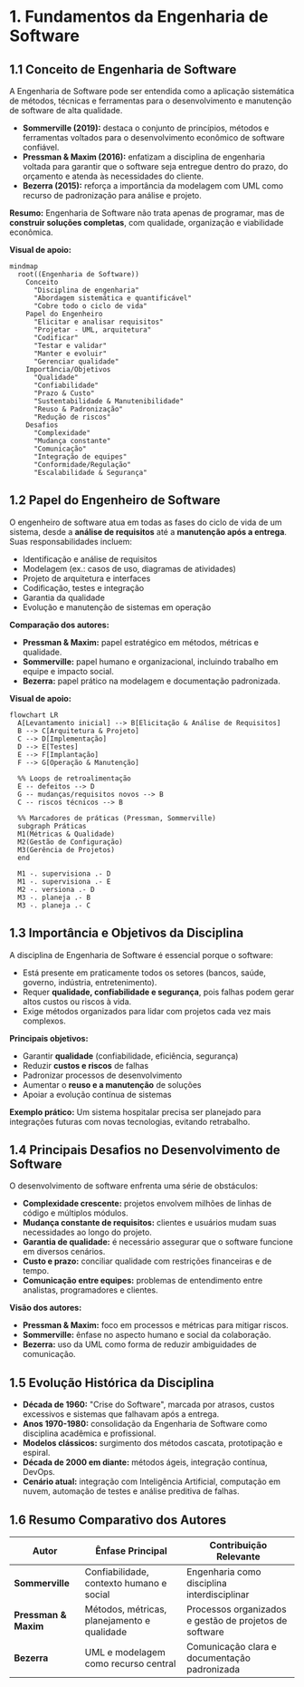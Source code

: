 # 1. Fundamentos da Engenharia de Software

## 1.1 Conceito de Engenharia de Software

A Engenharia de Software pode ser entendida como a aplicação sistemática de métodos, técnicas e ferramentas para o desenvolvimento e manutenção de software de alta qualidade.

* **Sommerville (2019):** destaca o conjunto de princípios, métodos e ferramentas voltados para o desenvolvimento econômico de software confiável.
* **Pressman & Maxim (2016):** enfatizam a disciplina de engenharia voltada para garantir que o software seja entregue dentro do prazo, do orçamento e atenda às necessidades do cliente.
* **Bezerra (2015):** reforça a importância da modelagem com UML como recurso de padronização para análise e projeto.

**Resumo:** Engenharia de Software não trata apenas de programar, mas de **construir soluções completas**, com qualidade, organização e viabilidade econômica.

**Visual de apoio:**
```mermaid
mindmap
  root((Engenharia de Software))
    Conceito
      "Disciplina de engenharia"
      "Abordagem sistemática e quantificável"
      "Cobre todo o ciclo de vida"
    Papel do Engenheiro
      "Elicitar e analisar requisitos"
      "Projetar - UML, arquitetura"
      "Codificar"
      "Testar e validar"
      "Manter e evoluir"
      "Gerenciar qualidade"
    Importância/Objetivos
      "Qualidade"
      "Confiabilidade"
      "Prazo & Custo"
      "Sustentabilidade & Manutenibilidade"
      "Reuso & Padronização"
      "Redução de riscos"
    Desafios
      "Complexidade"
      "Mudança constante"
      "Comunicação"
      "Integração de equipes"
      "Conformidade/Regulação"
      "Escalabilidade & Segurança"
```

## 1.2 Papel do Engenheiro de Software

O engenheiro de software atua em todas as fases do ciclo de vida de um sistema, desde a **análise de requisitos** até a **manutenção após a entrega**.
Suas responsabilidades incluem:

* Identificação e análise de requisitos
* Modelagem (ex.: casos de uso, diagramas de atividades)
* Projeto de arquitetura e interfaces
* Codificação, testes e integração
* Garantia da qualidade
* Evolução e manutenção de sistemas em operação

**Comparação dos autores:**

* **Pressman & Maxim:** papel estratégico em métodos, métricas e qualidade.
* **Sommerville:** papel humano e organizacional, incluindo trabalho em equipe e impacto social.
* **Bezerra:** papel prático na modelagem e documentação padronizada.

**Visual de apoio:**


```mermaid
flowchart LR
  A[Levantamento inicial] --> B[Elicitação & Análise de Requisitos]
  B --> C[Arquitetura & Projeto]
  C --> D[Implementação]
  D --> E[Testes]
  E --> F[Implantação]
  F --> G[Operação & Manutenção]

  %% Loops de retroalimentação
  E -- defeitos --> D
  G -- mudanças/requisitos novos --> B
  C -- riscos técnicos --> B

  %% Marcadores de práticas (Pressman, Sommerville)
  subgraph Práticas
  M1(Métricas & Qualidade)
  M2(Gestão de Configuração)
  M3(Gerência de Projetos)
  end

  M1 -. supervisiona .- D
  M1 -. supervisiona .- E
  M2 -. versiona .- D
  M3 -. planeja .- B
  M3 -. planeja .- C
```

## 1.3 Importância e Objetivos da Disciplina

A disciplina de Engenharia de Software é essencial porque o software:

* Está presente em praticamente todos os setores (bancos, saúde, governo, indústria, entretenimento).
* Requer **qualidade, confiabilidade e segurança**, pois falhas podem gerar altos custos ou riscos à vida.
* Exige métodos organizados para lidar com projetos cada vez mais complexos.

**Principais objetivos:**

* Garantir **qualidade** (confiabilidade, eficiência, segurança)
* Reduzir **custos e riscos** de falhas
* Padronizar processos de desenvolvimento
* Aumentar o **reuso e a manutenção** de soluções
* Apoiar a evolução contínua de sistemas

**Exemplo prático:** Um sistema hospitalar precisa ser planejado para integrações futuras com novas tecnologias, evitando retrabalho.

## 1.4 Principais Desafios no Desenvolvimento de Software

O desenvolvimento de software enfrenta uma série de obstáculos:

* **Complexidade crescente:** projetos envolvem milhões de linhas de código e múltiplos módulos.
* **Mudança constante de requisitos:** clientes e usuários mudam suas necessidades ao longo do projeto.
* **Garantia de qualidade:** é necessário assegurar que o software funcione em diversos cenários.
* **Custo e prazo:** conciliar qualidade com restrições financeiras e de tempo.
* **Comunicação entre equipes:** problemas de entendimento entre analistas, programadores e clientes.

**Visão dos autores:**

* **Pressman & Maxim:** foco em processos e métricas para mitigar riscos.
* **Sommerville:** ênfase no aspecto humano e social da colaboração.
* **Bezerra:** uso da UML como forma de reduzir ambiguidades de comunicação.


## 1.5 Evolução Histórica da Disciplina

* **Década de 1960:** "Crise do Software", marcada por atrasos, custos excessivos e sistemas que falhavam após a entrega.
* **Anos 1970-1980:** consolidação da Engenharia de Software como disciplina acadêmica e profissional.
* **Modelos clássicos:** surgimento dos métodos cascata, prototipação e espiral.
* **Década de 2000 em diante:** métodos ágeis, integração contínua, DevOps.
* **Cenário atual:** integração com Inteligência Artificial, computação em nuvem, automação de testes e análise preditiva de falhas.

## 1.6 Resumo Comparativo dos Autores

| Autor                | Ênfase Principal                            | Contribuição Relevante                                 |
| -------------------- | ------------------------------------------- | ------------------------------------------------------ |
| **Sommerville**      | Confiabilidade, contexto humano e social    | Engenharia como disciplina interdisciplinar            |
| **Pressman & Maxim** | Métodos, métricas, planejamento e qualidade | Processos organizados e gestão de projetos de software |
| **Bezerra**          | UML e modelagem como recurso central        | Comunicação clara e documentação padronizada           |


